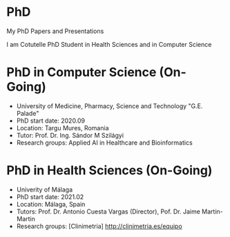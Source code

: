 # PhD
My PhD Papers and Presentations

I am Cotutelle PhD Student in Health Sciences and in Computer Science

# PhD in Computer Science (On-Going)
* University of Medicine, Pharmacy, Science and Technology "G.E. Palade"
* PhD start date: 2020.09 
* Location: Targu Mures, Romania
* Tutor: Prof. Dr. Ing. Sándor M Szilágyi
* Research groups: Applied AI in Healthcare and Bioinformatics

# PhD in Health Sciences (On-Going)
* Univerity of Málaga
* PhD start date: 2021.02 
* Location: Málaga, Spain
* Tutors: Prof. Dr. Antonio Cuesta Vargas (Director), Pof. Dr. Jaime Martin-Martin
* Research groups: [Clinimetria] http://clinimetria.es/equipo

